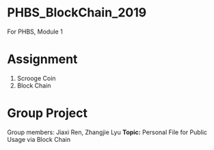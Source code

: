 # PHBS_BlockChain_2019
For PHBS, Module 1

# Assignment
1. Scrooge Coin
2. Block Chain

# Group Project
Group members: Jiaxi Ren, Zhangjie Lyu
**Topic:** Personal File for Public Usage via Block Chain
